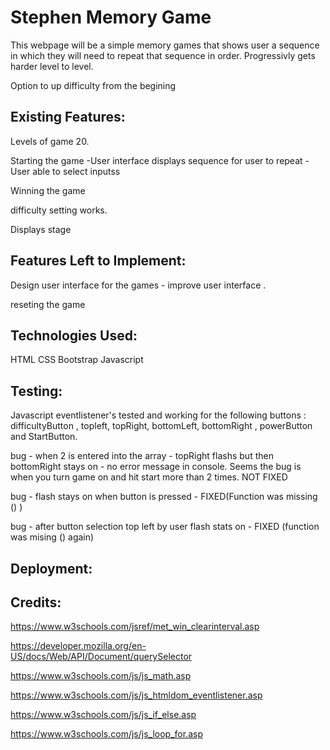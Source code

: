 # Stephen Memory Game

This webpage will be a simple memory games that shows user a sequence in which they will need to repeat that sequence in order. 
Progressivly gets harder level to level. 

Option to up difficulty from the begining 


Existing Features: 
--------------------------

Levels of game 20. 

Starting the game
    -User interface displays sequence for user to repeat
    - User able to select inputss

Winning the game

difficulty setting works.

Displays stage

Features Left to Implement:  
---------------------------

Design user interface for the games - improve user interface . 

reseting the game 

Technologies Used:
------------------
HTML 
CSS
Bootstrap
Javascript

Testing:
--------

Javascript eventlistener's tested and working for the following buttons : difficultyButton , topleft, topRight, bottomLeft, bottomRight , powerButton and StartButton.

bug - when 2 is entered into the array - topRight flashs but then bottomRight stays on - no error message in console. Seems the bug is when you turn game on and hit start more than 2 times. NOT FIXED

bug - flash stays on when button is pressed - FIXED(Function was missing () )

bug - after button selection top left by user flash stats on - FIXED (function was mising () again)

Deployment:
------------


Credits:
---------

https://www.w3schools.com/jsref/met_win_clearinterval.asp

https://developer.mozilla.org/en-US/docs/Web/API/Document/querySelector

https://www.w3schools.com/js/js_math.asp

https://www.w3schools.com/js/js_htmldom_eventlistener.asp

https://www.w3schools.com/js/js_if_else.asp

https://www.w3schools.com/js/js_loop_for.asp
